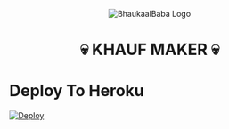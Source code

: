 <p align="center">
  <img src="https://te.legra.ph/file/d1993aaca2f7e169b50ba.jpg"" alt="BhaukaalBaba Logo">
</p>
<h1 align="center">
  <b>💀 KHAUF MAKER 💀</b>
</h1>

# Deploy To Heroku

[![Deploy](https://www.herokucdn.com/deploy/button.svg)](https://heroku.com/deploy?template=https://github.com/ERR0rMK/BhaukaalBaba)
